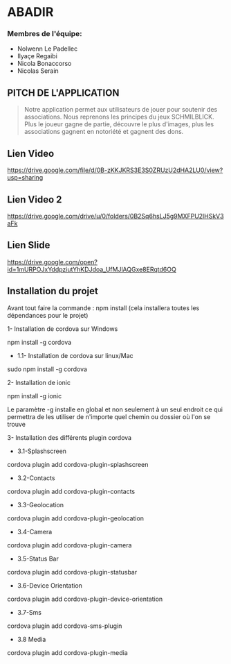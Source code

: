 # ABADIR

### Membres de l'équipe:
- Nolwenn Le Padellec
- Ilyaçe Regaibi
- Nicola Bonaccorso
- Nicolas Serain

## PITCH DE L'APPLICATION
>Notre application permet aux utilisateurs de jouer pour soutenir des associations. 
Nous reprenons les principes du jeux SCHMILBLICK. Plus le joueur gagne de partie, découvre le plus d'images, plus les associations gagnent en notoriété et gagnent des dons. 

## Lien Video

https://drive.google.com/file/d/0B-zKKJKRS3E3S0ZRUzU2dHA2LU0/view?usp=sharing

## Lien Video 2

https://drive.google.com/drive/u/0/folders/0B2Sq6hsLJ5g9MXFPU2lHSkV3aFk


## Lien Slide 

https://drive.google.com/open?id=1mURPOJxYddpziutYhKDJdoa_UfMJlAQGxe8ERqtd6OQ


## Installation du projet 

 Avant tout faire la commande : npm install (cela installera toutes les dépendances pour le projet)

1- Installation de cordova sur Windows

npm install -g cordova
 
- 1.1- Installation de cordova sur linux/Mac

sudo npm install -g cordova
 
2- Installation de ionic

npm install -g ionic
 
Le paramètre -g installe en global et non seulement à un seul endroit ce qui permettra de les utiliser de n'importe quel chemin ou dossier où l'on se trouve
 
3- Installation des différents plugin cordova 

- 3.1-Splashscreen 

cordova plugin add cordova-plugin-splashscreen

- 3.2-Contacts

cordova plugin add cordova-plugin-contacts

- 3.3-Geolocation

cordova plugin add cordova-plugin-geolocation

- 3.4-Camera 

cordova plugin add cordova-plugin-camera

- 3.5-Status Bar

cordova plugin add cordova-plugin-statusbar

- 3.6-Device Orientation

cordova plugin add cordova-plugin-device-orientation

- 3.7-Sms

cordova plugin add cordova-sms-plugin

- 3.8 Media

cordova plugin add cordova-plugin-media

